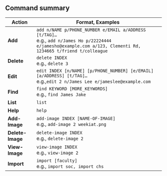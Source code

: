 ## Command summary

| Action           | Format, Examples                                                                                                                                                      |
|------------------|-----------------------------------------------------------------------------------------------------------------------------------------------------------------------|
| **Add**          | `add n/NAME p/PHONE_NUMBER e/EMAIL a/ADDRESS [t/TAG]…​` <br> e.g., `add n/James Ho p/22224444 e/jamesho@example.com a/123, Clementi Rd, 1234665 t/friend t/colleague` |
| **Delete**       | `delete INDEX`<br> e.g., `delete 3`                                                                                                                                   |
| **Edit**         | `edit INDEX [n/NAME] [p/PHONE_NUMBER] [e/EMAIL] [a/ADDRESS] [t/TAG]…​`<br> e.g.,`edit 2 n/James Lee e/jameslee@example.com`                                           |
| **Find**         | `find KEYWORD [MORE_KEYWORDS]`<br> e.g., `find James Jake`                                                                                                            |
| **List**         | `list`                                                                                                                                                                |
| **Help**         | `help`                                                                                                                                                                |
| **Add-Image**    | `add-image INDEX [NAME-OF-IMAGE]` <br> e.g., `add-image 2 weekiat.png`                                                                                                |
| **Delete-Image** | `delete-image INDEX` <br> e.g.,  `delete-image 2`                                                                                                                     |
| **View-Image**   | `view-image INDEX` <br> e.g.,  `view-image 2`                                                                                                                         |
| **Import**       | `import [faculty]` <br> e.g.,  `import soc, import chs`                                                                                                               |